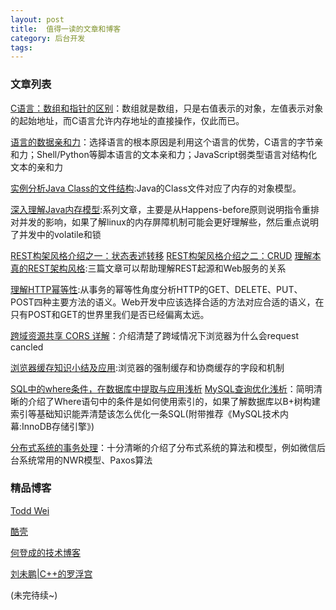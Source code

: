 ```yaml
---
layout: post
title:  值得一读的文章和博客
category: 后台开发
tags:  
---
```


### 文章列表
[C语言：数组和指针的区别](http://coolshell.cn/articles/17225.html)：数组就是数组，只是右值表示的对象，左值表示对象的起始地址，而C语言允许内存地址的直接操作，仅此而已。

[语言的数据亲和力](http://www.cnblogs.com/weidagang2046/archive/2011/06/27/2091765.html)：选择语言的根本原因是利用这个语言的优势，C语言的字节亲和力；Shell/Python等脚本语言的文本亲和力；JavaScript弱类型语言对结构化文本的亲和力

[实例分析Java Class的文件结构](http://coolshell.cn/articles/9229.html):Java的Class文件对应了内存的对象模型。

[深入理解Java内存模型](http://www.infoq.com/cn/author/%E7%A8%8B%E6%99%93%E6%98%8E#文章):系列文章，主要是从Happens-before原则说明指令重排对并发的影响，如果了解linux的内存屏障机制可能会更好理解些，然后重点说明了并发中的volatile和锁

[REST构架风格介绍之一：状态表述转移](http://www.cnblogs.com/weidagang2046/archive/2009/05/08/1452322.html)
[REST构架风格介绍之二：CRUD](http://www.cnblogs.com/weidagang2046/archive/2009/05/09/1453065.html)
[理解本真的REST架构风格](http://www.infoq.com/cn/articles/understanding-restful-style):三篇文章可以帮助理解REST起源和Web服务的关系

[理解HTTP幂等性](http://www.cnblogs.com/weidagang2046/archive/2011/06/04/2063696.html):从事务的幂等性角度分析HTTP的GET、DELETE、PUT、POST四种主要方法的语义。Web开发中应该选择合适的方法对应合适的语义，在只有POST和GET的世界里我们是否已经偏离太远。

[跨域资源共享 CORS 详解](http://www.ruanyifeng.com/blog/2016/04/cors.html)：介绍清楚了跨域情况下浏览器为什么会request cancled

[浏览器缓存知识小结及应用](http://www.cnblogs.com/lyzg/p/5125934.html):浏览器的强制缓存和协商缓存的字段和机制


[SQL中的where条件，在数据库中提取与应用浅析](http://hedengcheng.com/?p=577)
[MySQL查询优化浅析](http://hedengcheng.com/?p=372)：简明清晰的介绍了Where语句中的条件是如何使用索引的，如果了解数据库以B+树构建索引等基础知识能弄清楚该怎么优化一条SQL(附带推荐《MySQL技术内幕:InnoDB存储引擎》)



[分布式系统的事务处理](http://coolshell.cn/articles/10910.html)：十分清晰的介绍了分布式系统的算法和模型，例如微信后台系统常用的NWR模型、Paxos算法


### 精品博客
[Todd Wei](http://www.cnblogs.com/weidagang2046)

[酷壳](http://coolshell.cn/)

[何登成的技术博客](http://hedengcheng.com/) 

[刘未鹏\|C++的罗浮宫](http://blog.csdn.net/pongba)


(未完待续~)

